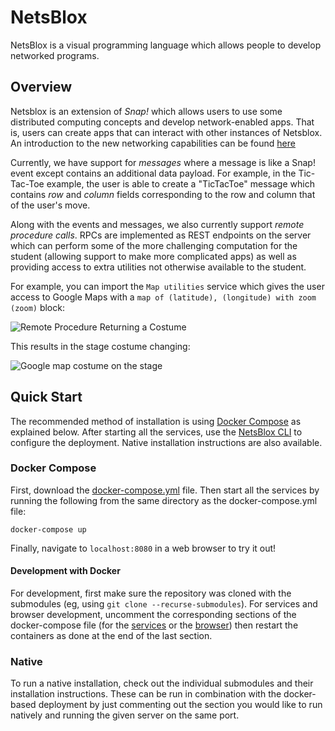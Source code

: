 # NetsBlox

NetsBlox is a visual programming language which allows people to develop networked programs.

## Overview
Netsblox is an extension of _Snap!_ which allows users to use some distributed computing concepts and develop network-enabled apps. That is, users can create apps that can interact with other instances of Netsblox. An introduction to the new networking capabilities can be found [here](https://github.com/NetsBlox/NetsBlox/wiki/Introduction-to-Distributed-Programming-in-NetsBlox)

Currently, we have support for _messages_ where a message is like a Snap! event except contains an additional data payload. For example, in the Tic-Tac-Toe example, the user is able to  create a "TicTacToe" message which contains *row* and *column* fields corresponding to the row and column that of the user's move.

Along with the events and messages, we also currently support _remote procedure calls_. RPCs are implemented as REST endpoints on the server which can perform some of the more challenging computation for the student (allowing support to make more complicated apps) as well as providing access to extra utilities not otherwise available to the student.

For example, you can import the `Map utilities` service which gives the user access to Google Maps with a `map of (latitude), (longitude) with zoom (zoom)` block:

![Remote Procedure Returning a Costume](./map-blocks.png)

This results in the stage costume changing:

![Google map costume on the stage](./map-example.png)

## Quick Start
The recommended method of installation is using [Docker Compose](https://docs.docker.com/compose) as explained below. After starting all the services, use the [NetsBlox CLI](https://github.com/NetsBlox/cloud/releases) to configure the deployment. Native installation instructions are also available.

### Docker Compose
First, download the [docker-compose.yml](./docker-compose.yml) file. Then start all the services by running the following from the same directory as the docker-compose.yml file:

```
docker-compose up
```

Finally, navigate to `localhost:8080` in a web browser to try it out!

#### Development with Docker
For development, first make sure the repository was cloned with the submodules (eg, using `git clone --recurse-submodules`). For services and browser development, uncomment the corresponding sections of the docker-compose file (for the [services](https://github.com/NetsBlox/NetsBlox/blob/1efd34b5cbeb333c8f1c2f078e406315ff884ef1/docker-compose.yml#L26-L28) or the [browser](https://github.com/NetsBlox/NetsBlox/blob/1efd34b5cbeb333c8f1c2f078e406315ff884ef1/docker-compose.yml#L40-L42)) then restart the containers as done at the end of the last section.

### Native
To run a native installation, check out the individual submodules and their installation instructions. These can be run in combination with the docker-based deployment by just commenting out the section you would like to run natively and running the given server on the same port.
